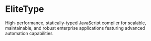 # EliteType
High-performance, statically-typed JavaScript compiler for scalable, maintainable, and robust enterprise applications featuring advanced automation capabilities

